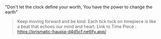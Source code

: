 "Don't let the clock define your worth,
You have the power to change the earth"
> Keep moving forward and be kind.
> Each tick tock on timepiece is like a beat that echoes our mind and heart.
   > Link to Time Piece : https://prismatic-haupia-d4d5cf.netlify.app/
